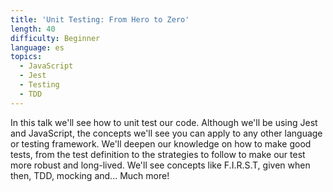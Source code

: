```yaml
---
title: 'Unit Testing: From Hero to Zero'
length: 40
difficulty: Beginner
language: es
topics:
  - JavaScript
  - Jest
  - Testing
  - TDD
---
```


In this talk we'll see how to unit test our code. Although we'll be using Jest and JavaScript, the concepts we'll see you can apply to any other language or testing framework. We'll deepen our knowledge on how to make good tests, from the test definition to the strategies to follow to make our test more robust and long-lived. We'll see concepts like F.I.R.S.T, given when then, TDD, mocking and... Much more!
